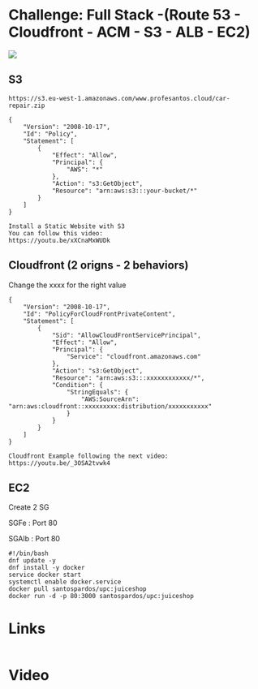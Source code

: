 # Challenge: Full Stack -(Route 53 - Cloudfront - ACM - S3 - ALB - EC2)


![](images/01.png)


## S3
```
https://s3.eu-west-1.amazonaws.com/www.profesantos.cloud/car-repair.zip

{
    "Version": "2008-10-17",
    "Id": "Policy",
    "Statement": [
        {
            "Effect": "Allow",
            "Principal": {
                "AWS": "*"
            },
            "Action": "s3:GetObject",
            "Resource": "arn:aws:s3:::your-bucket/*"
        }
    ]
}
```
```
Install a Static Website with S3
You can follow this video: 
https://youtu.be/xXCnaMxWUDk
```

## Cloudfront (2 origns - 2 behaviors)

Change the xxxx for the right value
```
{
    "Version": "2008-10-17",
    "Id": "PolicyForCloudFrontPrivateContent",
    "Statement": [
        {
            "Sid": "AllowCloudFrontServicePrincipal",
            "Effect": "Allow",
            "Principal": {
                "Service": "cloudfront.amazonaws.com"
            },
            "Action": "s3:GetObject",
            "Resource": "arn:aws:s3:::xxxxxxxxxxxx/*",
            "Condition": {
                "StringEquals": {
                    "AWS:SourceArn": "arn:aws:cloudfront::xxxxxxxxx:distribution/xxxxxxxxxxx"
                }
            }
        }
    ]
}
```
```
Cloudfront Example following the next video:
https://youtu.be/_3OSA2tvwk4
```

## EC2
Create 2 SG

SGFe : Port 80

SGAlb : Port 80

```
#!/bin/bash 
dnf update -y 
dnf install -y docker 
service docker start 
systemctl enable docker.service
docker pull santospardos/upc:juiceshop
docker run -d -p 80:3000 santospardos/upc:juiceshop
```

# Links
```

```
# Video
```

```


